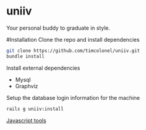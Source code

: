 uniiv
=====
Your personal buddy to graduate in style.


#Installation
Clone the repo and install dependencies
```bash
git clone https://github.com/timcolonel/uniiv.git
bundle install
```

Install external dependencies
* Mysql
* Graphviz

Setup the database login information for the machine

```bash
rails g uniiv:install
```

[Javascript tools](https://github.com/timcolonel/uniiv/wiki/Javascript)
